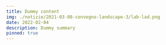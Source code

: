 ```yaml
---
title: Dummy content
img: ./notizie/2021-03-08-convegno-landscape-3/lab-lad.png
date: 2022-02-04
description: Dummy summary
pinned: true
---
```


